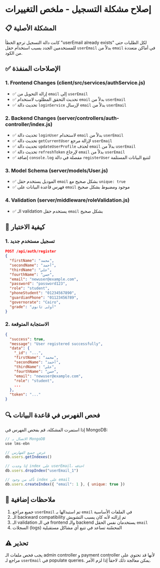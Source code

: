 # إصلاح مشكلة التسجيل - ملخص التغييرات

## 📋 المشكلة الأصلية
كانت دالة التسجيل ترجع الخطأ "userEmail already exists" لكل الطلبات حتى للمستخدمين الجدد بسبب استخدام حقل `userEmail` بدلاً من `email` في أماكن متعددة من الكود.

## ✅ الإصلاحات المنفذة

### 1. Frontend Changes (client/src/services/authService.js)
- ✅ إزالة التحويل من `email` إلى `userEmail`
- ✅ تحديث التحقق المطلوب لاستخدام `email` بدلاً من `userEmail`
- ✅ تحديث دالة `loginService` لإرسال `email` بدلاً من `userEmail`

### 2. Backend Changes (server/controllers/auth-controller/index.js)
- ✅ تحديث دالة `loginUser` لاستخدام `email` بدلاً من `userEmail`
- ✅ تحديث دالة `getCurrentUser` لإزالة مرجع `userEmail`
- ✅ تحديث دالة `updateUserProfile` لحذف `email` بدلاً من `userEmail`
- ✅ تحديث دالة `refreshToken` لإرجاع `email` بدلاً من `userEmail`
- ✅ إضافة `console.log` مفصلة في دالة `registerUser` لتتبع البيانات المستلمة

### 3. Model Schema (server/models/User.js)
- ✅ الموديل يستخدم حقل `email` بشكل صحيح مع `unique: true`
- ✅ فهرس قاعدة البيانات على `email` موجود ومضبوط بشكل صحيح

### 4. Validation (server/middleware/roleValidation.js)
- ✅ الـ validation يستخدم حقل `email` بشكل صحيح

## 🧪 كيفية الاختبار

### 1. تسجيل مستخدم جديد
```json
POST /api/auth/register
{
  "firstName": "محمد",
  "secondName": "أحمد",
  "thirdName": "علي",
  "fourthName": "حسن",
  "email": "newuser@example.com",
  "password": "password123",
  "role": "student",
  "phoneStudent": "01234567890",
  "guardianPhone": "01123456789",
  "governorate": "Cairo",
  "grade": "أولى ثانوي"
}
```

### 2. الاستجابة المتوقعة
```json
{
  "success": true,
  "message": "User registered successfully",
  "data": {
    "_id": "...",
    "firstName": "محمد",
    "secondName": "أحمد",
    "thirdName": "علي",
    "fourthName": "حسن",
    "email": "newuser@example.com",
    "role": "student",
    ...
  },
  "token": "..."
}
```

## 🔍 فحص الفهرس في قاعدة البيانات

إذا استمرت المشكلة، قم بفحص الفهرس في MongoDB:

```javascript
// الاتصال بـ MongoDB
use lms-ebn

// عرض جميع الفهارس
db.users.getIndexes()

// إذا وجدت index على userEmail، احذفه
db.users.dropIndex("userEmail_1")

// تأكد من وجود index على email
db.users.createIndex({ "email": 1 }, { unique: true })
```

## 📝 ملاحظات إضافية

1. جميع مراجع `userEmail` تم استبدالها بـ `email` في الملفات الأساسية
2. الـ backward compatibility تم إزالته لأنه كان يسبب التشويش
3. الـ validation في الـ frontend والـ backend يستخدمان نفس الحقل `email`
4. السجلات (logs) المحسّنة تساعد في تتبع أي مشاكل مستقبلية

## ⚠️ تحذير

يجب فحص ملفات الـ admin controller و payment controller لأنها قد تحتوي على مراجع لـ `userEmail` في populate queries. يمكن معالجة ذلك لاحقاً إذا لزم الأمر.
